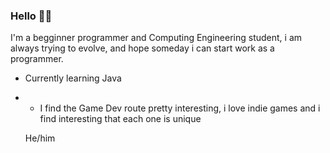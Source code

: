 ### Hello 🐱‍👤

I'm a begginner programmer and Computing Engineering student, i am always trying to evolve, and hope someday i can start work as a programmer.

- Currently learning Java
- - I find the Game Dev route pretty interesting, i love indie games and i find interesting that each one is unique

  He/him

